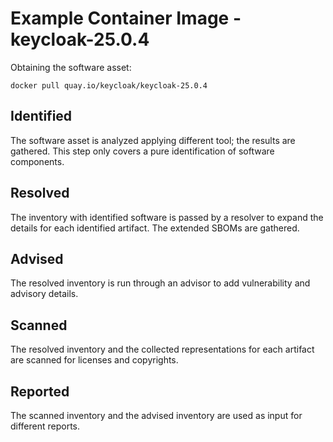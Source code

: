 # Example Container Image - keycloak-25.0.4

Obtaining the software asset:

    docker pull quay.io/keycloak/keycloak-25.0.4

## Identified

The software asset is analyzed applying different tool; the results are gathered. 
This step only covers a pure identification of software components.

## Resolved

The inventory with identified software is passed by a resolver to expand
the details for each identified artifact. The extended SBOMs are gathered.

## Advised

The resolved inventory is run through an advisor to add vulnerability and advisory
details.

## Scanned

The resolved inventory and the collected representations for each artifact are
scanned for licenses and copyrights.

## Reported

The scanned inventory and the advised inventory are used as input for different reports.

